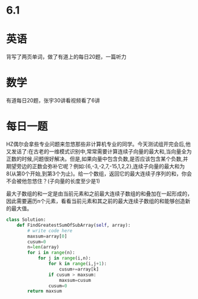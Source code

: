 # 6.1

# 英语

背写了两页单词，做了有道上的每日20题，一篇听力

# 数学    

有道每日20题，张宇30讲看视频看了6讲

#  每日一题  

HZ偶尔会拿些专业问题来忽悠那些非计算机专业的同学。今天测试组开完会后,他又发话了:在古老的一维模式识别中,常常需要计算连续子向量的最大和,当向量全为正数的时候,问题很好解决。但是,如果向量中包含负数,是否应该包含某个负数,并期望旁边的正数会弥补它呢？例如:{6,-3,-2,7,-15,1,2,2},连续子向量的最大和为8(从第0个开始,到第3个为止)。给一个数组，返回它的最大连续子序列的和，你会不会被他忽悠住？(子向量的长度至少是1)

最大子数组的和一定是由当前元素和之前最大连续子数组的和叠加在一起形成的，因此需要遍历n个元素，看看当前元素和其之前的最大连续子数组的和能够创造新的最大值。

```python
class Solution:
    def FindGreatestSumOfSubArray(self, array):
        # write code here
        maxsum=array[0]
        cusum=0
        n=len(array)
        for i in range(n):
            for j in range(i,n):
                for k in range(i,j+1):
                    cusum+=array[k]
                if cusum > maxsum:
                    maxsum=cusum
                cusum=0
        return maxsum
```

